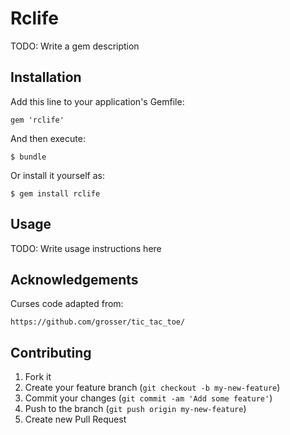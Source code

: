 # Rclife

TODO: Write a gem description

## Installation

Add this line to your application's Gemfile:

    gem 'rclife'

And then execute:

    $ bundle

Or install it yourself as:

    $ gem install rclife

## Usage

TODO: Write usage instructions here

## Acknowledgements

Curses code adapted from:

    https://github.com/grosser/tic_tac_toe/

## Contributing

1. Fork it
2. Create your feature branch (`git checkout -b my-new-feature`)
3. Commit your changes (`git commit -am 'Add some feature'`)
4. Push to the branch (`git push origin my-new-feature`)
5. Create new Pull Request
